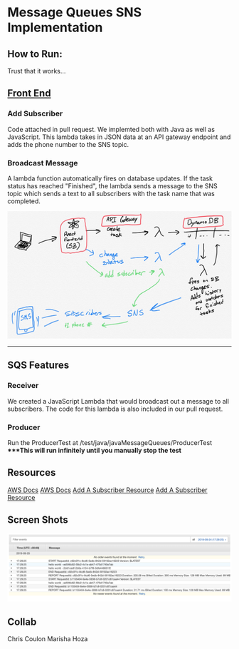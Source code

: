 # Message Queues SNS Implementation

## How to Run:
Trust that it works...
## [Front End](http://taskmaster-frontend-marisha.s3-website-us-west-2.amazonaws.com/)

### Add Subscriber
Code attached in pull request.  We implemted both with Java as well as JavaScript.
This lambda takes in JSON data at an API gateway endpoint and adds the phone number to the SNS topic.

### Broadcast Message
A lambda function automatically fires on database updates. If the task status has reached "Finished", the lambda sends a message to the SNS topic which sends a text to all subscribers with the task name that was completed.

![visual of data flow](/visual.jpg)

______________
## SQS Features

### Receiver
We created a JavaScript Lambda that would broadcast out a message to all subscribers.  The code for this lambda is also included in our pull request.

### Producer
Run the ProducerTest at /test/java/javaMessageQueues/ProducerTest
__***This will run infinitely until you manually stop the test__

## Resources
[AWS Docs](https://docs.aws.amazon.com/sdk-for-java/v1/developer-guide/examples-sqs-messages.html)
[AWS Docs](https://docs.aws.amazon.com/lambda/latest/dg/with-sqs-create-package.html#with-sqs-example-deployment-pkg-java)
[Add A Subscriber Resource](https://docs.aws.amazon.com/sns/latest/dg/sns-tutorial-create-subscribe-endpoint-to-topic.html)
[Add A Subscriber Resource](https://aws.amazon.com/blogs/developer/client-constructors-now-deprecated/)

## Screen Shots
![CloudWatch Log](/CloudWatchScreenShot.png)

## Collab
Chris Coulon
Marisha Hoza